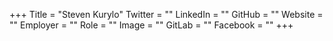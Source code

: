 +++
Title = "Steven Kurylo"
Twitter = ""
LinkedIn = ""
GitHub = ""
Website = ""
Employer = ""
Role = ""
Image = ""
GitLab = ""
Facebook = ""
+++
